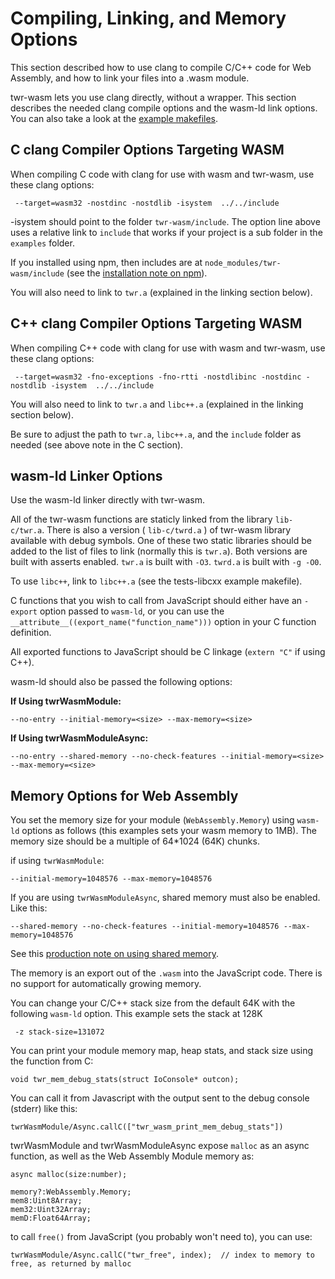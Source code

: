 # Compiling, Linking, and Memory Options
This section described how to use clang to compile C/C++ code for Web Assembly, and how to link your files into a .wasm module.

twr-wasm lets you use clang directly, without a wrapper.  This section describes the needed clang compile options and the wasm-ld link options.  You can also take a look at the [example makefiles](../examples/examples-overview.md).

## C clang Compiler Options Targeting WASM
When compiling C code with clang for use with wasm and twr-wasm, use these clang options:
~~~
 --target=wasm32 -nostdinc -nostdlib -isystem  ../../include
~~~

-isystem should point to the folder `twr-wasm/include`.  The option line above uses a relative link to `include` that works if your project is a sub folder in the `examples` folder.

If you installed using npm, then includes are at `node_modules/twr-wasm/include` (see the [installation note on npm](installation.md)).

You will also need to link to `twr.a` (explained in the linking section below).

## C++ clang Compiler Options Targeting WASM
When compiling C++ code with clang for use with wasm and twr-wasm, use these clang options:
~~~
 --target=wasm32 -fno-exceptions -fno-rtti -nostdlibinc -nostdinc -nostdlib -isystem  ../../include
~~~

You will also need to link to `twr.a` and `libc++.a` (explained in the linking section below).

Be sure to adjust the path to `twr.a`, `libc++.a`, and the `include` folder as needed (see above note in the C section).

## wasm-ld Linker Options
Use the wasm-ld linker directly with twr-wasm.

All of the twr-wasm functions are staticly linked from the library `lib-c/twr.a`.  There is also a version ( `lib-c/twrd.a` ) of twr-wasm library available with debug symbols.  One of these two static libraries should be added to the list of files to link (normally this is `twr.a`).  Both versions are built with asserts enabled.  `twr.a` is built with `-O3`.  `twrd.a` is built with `-g -O0`.

To use `libc++`, link to `libc++.a` (see the tests-libcxx example makefile).

C functions that you wish to call from JavaScript should either have an `-export` option passed to `wasm-ld`, or you can use the `__attribute__((export_name("function_name")))` option in your C function definition.

All exported functions to JavaScript should be C linkage (`extern "C"` if using C++).

wasm-ld should also be passed the following options:

**If Using twrWasmModule:**
~~~
--no-entry --initial-memory=<size> --max-memory=<size>
~~~

**If Using twrWasmModuleAsync:**
~~~
--no-entry --shared-memory --no-check-features --initial-memory=<size> --max-memory=<size>
~~~

## Memory Options for Web Assembly
You set the memory size for your module (`WebAssembly.Memory`) using `wasm-ld` options as follows (this examples sets your wasm memory to 1MB).  The memory size should be a multiple of 64*1024 (64K) chunks.

if using `twrWasmModule`:
~~~
--initial-memory=1048576 --max-memory=1048576
~~~

If you are using `twrWasmModuleAsync`, shared memory must also be enabled. Like this:
~~~
--shared-memory --no-check-features --initial-memory=1048576 --max-memory=1048576
~~~

See this [production note on using shared memory](../more/production.md).

The memory is an export out of the `.wasm` into the JavaScript code.  There is no support
for automatically growing memory.

You can change your C/C++ stack size from the default 64K with the following `wasm-ld` option.   This example sets the stack at 128K
~~~
 -z stack-size=131072
~~~

You can print your module memory map, heap stats, and stack size using the function from C:
~~~
void twr_mem_debug_stats(struct IoConsole* outcon);
~~~
You can call it from Javascript with the output sent to the debug console (stderr) like this:
~~~
twrWasmModule/Async.callC(["twr_wasm_print_mem_debug_stats"])
~~~

twrWasmModule and twrWasmModuleAsync expose `malloc` as an async function, as well as the Web Assembly Module memory as:
~~~
async malloc(size:number);

memory?:WebAssembly.Memory;
mem8:Uint8Array;
mem32:Uint32Array;
memD:Float64Array;
~~~
to call `free()` from JavaScript (you probably won't need to), you can use:
~~~
twrWasmModule/Async.callC("twr_free", index);  // index to memory to free, as returned by malloc
~~~  

